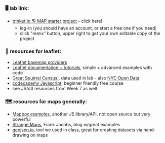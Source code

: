 ### 🖥️ lab link:
- [trinket.io 🌎 MAP starter project](https://trinket.io/html/32a7499fda5c) - click here!
  - log-in (you should have an account, or start a free one if you need) 
  - click "remix" button, upper right to get your own editable copy of the project

### 🤖 resources for leaflet:
- [Leaflet basemap providers](http://leaflet-extras.github.io/leaflet-providers/preview/index.html)
- [Leaflet documentation + tutorials](https://leafletjs.com/), simple + advanced examples with code
- [Great Squirrel Census!](https://www.thesquirrelcensus.com/), data used in lab - also [NYC Open Data](https://opendata.cityofnewyork.us/)
- [codecademy Javascript](https://www.codecademy.com/learn/introduction-to-javascript), beginner friendly free course
- see JS/d3 resources from Week 7 as well

### 🗺️ resources for maps generally:
- [Mapbox examples](https://docs.mapbox.com/mapbox-gl-js/example/), another JS library/API, not open source but very powerful
- [Strange Maps](https://bigthink.com/strange-maps/), Frank Jacobs, blog w/great examples
- [geojson.io](https://geojson.io), tool we used in class, great for creating datasets via hand-drawing on maps




